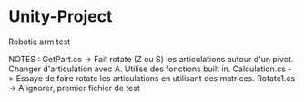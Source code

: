 # Unity-Project
Robotic arm test

NOTES :
GetPart.cs -> Fait rotate (Z ou S) les articulations autour d'un pivot. Changer d'articulation avec A. Utilise des fonctions built in.
Calculation.cs -> Essaye de faire rotate les articulations en utilisant des matrices.
Rotate1.cs -> A ignorer, premier fichier de test
